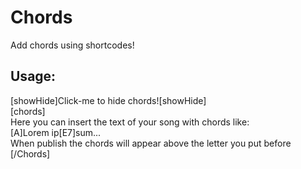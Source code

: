 # Chords
Add chords using shortcodes!

## Usage:
[showHide]Click-me to hide chords![showHide]  
[chords]  
Here you can insert the text of your song with chords like:  
[A]Lorem ip[E7]sum...  
When publish the chords will appear above the letter you put before  
[/Chords]
